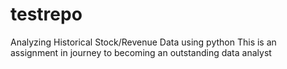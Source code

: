 # testrepo
Analyzing Historical Stock/Revenue Data using python 
This is an assignment in journey to becoming an outstanding data analyst
